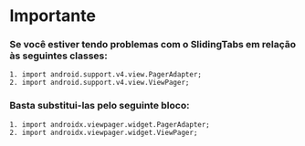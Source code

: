 # Importante
### Se você estiver tendo problemas com o SlidingTabs em relação às seguintes classes:
    1. import android.support.v4.view.PagerAdapter;
    2. import android.support.v4.view.ViewPager;
### Basta substitui-las pelo seguinte bloco:
    1. import androidx.viewpager.widget.PagerAdapter;
    2. import androidx.viewpager.widget.ViewPager;
    
